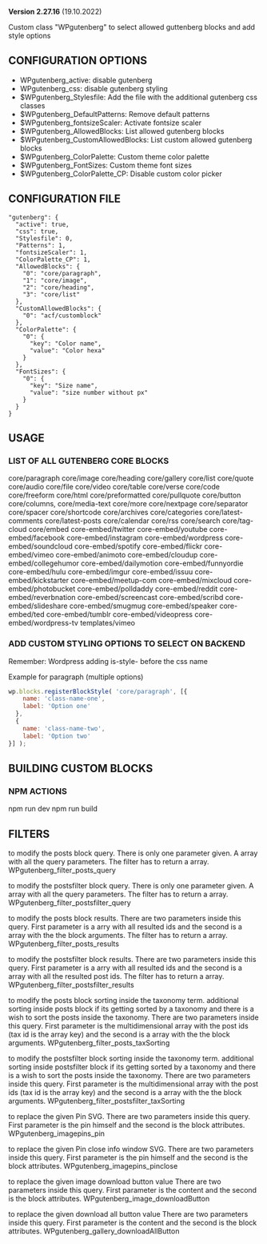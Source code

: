**Version 2.27.16** (19.10.2022)

Custom class "WPgutenberg" to select allowed guttenberg blocks and add style options

## CONFIGURATION OPTIONS
* WPgutenberg_active: disable gutenberg
* WPgutenberg_css: disable gutenberg styling
* $WPgutenberg_Stylesfile: Add the file with the additional gutenberg css classes
* $WPgutenberg_DefaultPatterns: Remove default patterns
* $WPgutenberg_fontsizeScaler: Activate fontsize scaler
* $WPgutenberg_AllowedBlocks: List allowed gutenberg blocks
* $WPgutenberg_CustomAllowedBlocks: List custom allowed gutenberg blocks
* $WPgutenberg_ColorPalette: Custom theme color palette
* $WPgutenberg_FontSizes: Custom theme font sizes
* $WPgutenberg_ColorPalette_CP: Disable custom color picker

## CONFIGURATION FILE
```
"gutenberg": {
  "active": true,
  "css": true,
  "Stylesfile": 0,
  "Patterns": 1,
  "fontsizeScaler": 1,
  "ColorPalette_CP": 1,
  "AllowedBlocks": {
    "0": "core/paragraph",
    "1": "core/image",
    "2": "core/heading",
    "3": "core/list"
  },
  "CustomAllowedBlocks": {
    "0": "acf/customblock"
  },
  "ColorPalette": {
    "0": {
      "key": "Color name",
      "value": "Color hexa"
    }
  },
  "FontSizes": {
    "0": {
      "key": "Size name",
      "value": "size number without px"
    }
  }
}
```


## USAGE

### LIST OF ALL GUTENBERG CORE BLOCKS
core/paragraph
core/image
core/heading
core/gallery
core/list
core/quote
core/audio
core/file
core/video
core/table
core/verse
core/code
core/freeform
core/html
core/preformatted
core/pullquote
core/button
core/columns,
core/media-text
core/more
core/nextpage
core/separator
core/spacer
core/shortcode
core/archives
core/categories
core/latest-comments
core/latest-posts
core/calendar
core/rss
core/search
core/tag-cloud
core/embed
core-embed/twitter
core-embed/youtube
core-embed/facebook
core-embed/instagram
core-embed/wordpress
core-embed/soundcloud
core-embed/spotify
core-embed/flickr
core-embed/vimeo
core-embed/animoto
core-embed/cloudup
core-embed/collegehumor
core-embed/dailymotion
core-embed/funnyordie
core-embed/hulu
core-embed/imgur
core-embed/issuu
core-embed/kickstarter
core-embed/meetup-com
core-embed/mixcloud
core-embed/photobucket
core-embed/polldaddy
core-embed/reddit
core-embed/reverbnation
core-embed/screencast
core-embed/scribd
core-embed/slideshare
core-embed/smugmug
core-embed/speaker
core-embed/ted
core-embed/tumblr
core-embed/videopress
core-embed/wordpress-tv
templates/vimeo

### ADD CUSTOM STYLING OPTIONS TO SELECT ON BACKEND
Remember: Wordpress adding is-style- before the css name

Example for paragraph (multiple options)
```js
wp.blocks.registerBlockStyle( 'core/paragraph', [{
    name: 'class-name-one',
    label: 'Option one'
  },
  {
    name: 'class-name-two',
    label: 'Option two'
}] );
```


## BUILDING CUSTOM BLOCKS

### NPM ACTIONS
npm run dev
npm run build


## FILTERS
to modify the posts block query.
There is only one parameter given. A array with all the query parameters.
The filter has to return a array.
WPgutenberg_filter_posts_query

to modify the postsfilter block query.
There is only one parameter given. A array with all the query parameters.
The filter has to return a array.
WPgutenberg_filter_postsfilter_query

to modify the posts block results.
There are two parameters inside this query. First parameter is a arry with all resulted ids and the second is a array with the the block arguments.
The filter has to return a array.
WPgutenberg_filter_posts_results

to modify the postsfilter block results.
There are two parameters inside this query. First parameter is a arry with all resulted ids and the second is a array with all the resulted post ids.
The filter has to return a array.
WPgutenberg_filter_postsfilter_results

to modify the posts block sorting inside the taxonomy term.
additional sorting inside posts block if its getting sorted by a taxonomy and there is a wish to sort the posts inside the taxonomy.
There are two parameters inside this query. First parameter is the multidimensional array with the post ids (tax id is the array key) and the second is a array with the the block arguments.
WPgutenberg_filter_posts_taxSorting

to modify the postsfilter block sorting inside the taxonomy term.
additional sorting inside postsfilter block if its getting sorted by a taxonomy and there is a wish to sort the posts inside the taxonomy.
There are two parameters inside this query. First parameter is the multidimensional array with the post ids (tax id is the array key) and the second is a array with the the block arguments.
WPgutenberg_filter_postsfilter_taxSorting

to replace the given Pin SVG.
There are two parameters inside this query. First parameter is the pin himself and the second is the block attributes.
WPgutenberg_imagepins_pin

to replace the given Pin close info window SVG.
There are two parameters inside this query. First parameter is the pin himself and the second is the block attributes.
WPgutenberg_imagepins_pinclose

to replace the given image download button value
There are two parameters inside this query. First parameter is the content and the second is the block attributes.
WPgutenberg_image_downloadButton

to replace the given download all button value
There are two parameters inside this query. First parameter is the content and the second is the block attributes.
WPgutenberg_gallery_downloadAllButton
